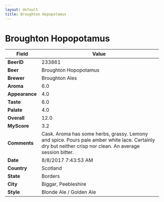 ```yaml
---
layout: default
title: Broughton Hopopotamus
---
```


# Broughton Hopopotamus

| Field         | Value     |
|---------------|-----------|
| **BeerID** | 233861 |
| **Beer** | Broughton Hopopotamus |
| **Brewer** | Broughton Ales |
| **Aroma** | 6.0 |
| **Appearance** | 4.0 |
| **Taste** | 6.0 |
| **Palate** | 4.0 |
| **Overall** | 12.0 |
| **MyScore** | 3.2 |
| **Comments** | Cask. Aroma has some herbs, grassy. Lemony and spice. Pours pale amber white lace. Certainly dry but neither crisp nor clean. An average session bitter. |
| **Date** | 8/8/2017 7:43:53 AM |
| **Country** | Scotland |
| **State** | Borders |
| **City** | Biggar, Peebleshire |
| **Style** | Blonde Ale / Golden Ale |
